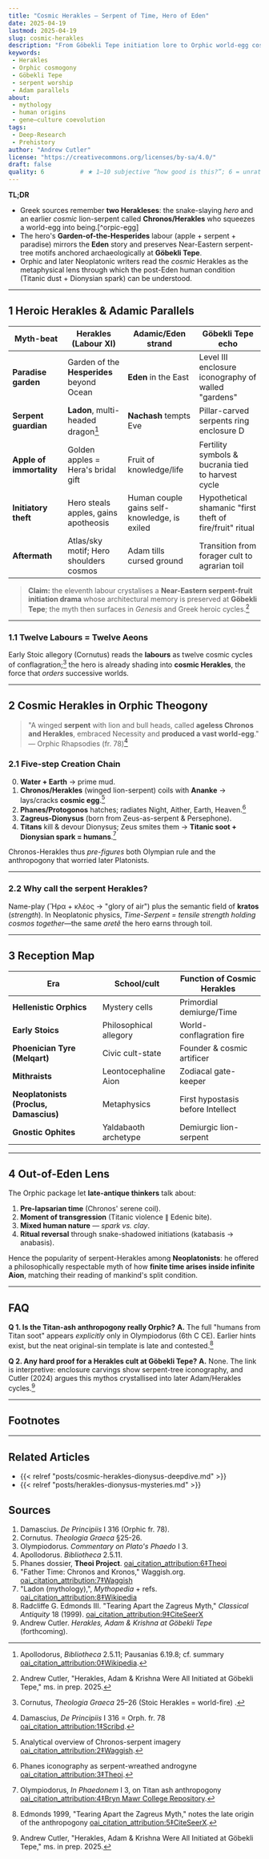 ```yaml
---
title: "Cosmic Herakles — Serpent of Time, Hero of Eden"
date: 2025-04-19
lastmod: 2025-04-19
slug: cosmic-herakles
description: "From Göbekli Tepe initiation lore to Orphic world-egg cosmology, tracing Herakles' twin careers as Adamic hero and winged time-serpent."
keywords:
 - Herakles
 - Orphic cosmogony
 - Göbekli Tepe
 - serpent worship
 - Adam parallels
about:
 - mythology
 - human origins
 - gene–culture coevolution
tags:
 - Deep-Research
 - Prehistory
author: "Andrew Cutler"
license: "https://creativecommons.org/licenses/by-sa/4.0/"
draft: false
quality: 6          # ★ 1‒10 subjective “how good is this?”; 6 = unrated/OK
---
```


**TL;DR**

- Greek sources remember **two Herakleses**: the snake-slaying *hero* and an earlier *cosmic* lion-serpent called **Chronos/Herakles** who squeezes a world-egg into being.[^orpic-egg]
- The hero's **Garden-of-the-Hesperides** labour (apple + serpent + paradise) mirrors the **Eden** story and preserves Near-Eastern serpent-tree motifs anchored archaeologically at **Göbekli Tepe**.
- Orphic and later Neoplatonic writers read the *cosmic* Herakles as the metaphysical lens through which the post-Eden human condition (Titanic dust + Dionysian spark) can be understood.

---

## 1 Heroic Herakles & Adamic Parallels

| Myth-beat | Herakles (Labour XI) | Adamic/Eden strand | Göbekli Tepe echo |
|-----------|---------------------|--------------------|-------------------|
| **Paradise garden** | Garden of the **Hesperides** beyond Ocean | **Eden** in the East | Level III enclosure iconography of walled "gardens" |
| **Serpent guardian** | **Ladon**, multi-headed dragon[^ladon] | **Nachash** tempts Eve | Pillar-carved serpents ring enclosure D |
| **Apple of immortality** | Golden apples = Hera's bridal gift | Fruit of knowledge/life | Fertility symbols & bucrania tied to harvest cycle |
| **Initiatory theft** | Hero steals apples, gains apotheosis | Human couple gains self-knowledge, is exiled | Hypothetical shamanic "first theft of fire/fruit" ritual |
| **Aftermath** | Atlas/sky motif; Hero shoulders cosmos | Adam tills cursed ground | Transition from forager cult to agrarian toil |

> **Claim:** the eleventh labour crystalises a **Near-Eastern serpent-fruit initiation drama** whose architectural memory is preserved at **Göbekli Tepe**; the myth then surfaces in *Genesis* and Greek heroic cycles.[^cutler-gt]

---

### 1.1 Twelve Labours = Twelve Aeons
Early Stoic allegory (Cornutus) reads the **labours** as twelve cosmic cycles of conflagration;[^cornutus] the hero is already shading into **cosmic Herakles**, the force that *orders* successive worlds.

---

## 2 Cosmic Herakles in Orphic Theogony

> "A winged **serpent** with lion and bull heads, called **ageless Chronos and Herakles**, embraced Necessity and **produced a vast world-egg**." — Orphic Rhapsodies (fr. 78)[^rhapsodies]

### 2.1 Five-step Creation Chain

0. **Water + Earth** → prime mud.
1. **Chronos/Herakles** (winged lion-serpent) coils with **Ananke** → lays/cracks **cosmic egg**.[^waggish]
2. **Phanes/Protogonos** hatches; radiates Night, Aither, Earth, Heaven.[^phanes]
3. **Zagreus-Dionysus** (born from Zeus-as-serpent & Persephone).
4. **Titans** kill & devour Dionysus; Zeus smites them → **Titanic soot + Dionysian spark = humans**.[^olymp]

Chronos-Herakles thus *pre-figures* both Olympian rule and the anthropogony that worried later Platonists.

---

### 2.2 Why call the serpent **Herakles**?
Name-play (Ἥρα + κλέος → "glory of air") plus the semantic field of **kratos** (*strength*). In Neoplatonic physics, *Time-Serpent = tensile strength holding cosmos together*—the same *aretê* the hero earns through toil.

---

## 3 Reception Map

| Era | School/cult | Function of Cosmic Herakles |
|-----|-------------|-----------------------------|
| **Hellenistic Orphics** | Mystery cells | Primordial demiurge/Time |
| **Early Stoics** | Philosophical allegory | World-conflagration fire |
| **Phoenician Tyre (Melqart)** | Civic cult-state | Founder & cosmic artificer |
| **Mithraists** | Leontocephaline Aion | Zodiacal gate-keeper |
| **Neoplatonists (Proclus, Damascius)** | Metaphysics | First hypostasis before Intellect |
| **Gnostic Ophites** | Yaldabaoth archetype | Demiurgic lion-serpent |

---

## 4 Out-of-Eden Lens

The Orphic package let **late-antique thinkers** talk about:

1. **Pre-lapsarian time** (Chronos' serene coil).
2. **Moment of transgression** (Titanic violence ∥ Edenic bite).
3. **Mixed human nature** — *spark vs. clay*.
4. **Ritual reversal** through snake-shadowed initiations (katabasis → anabasis).

Hence the popularity of serpent-Herakles among **Neoplatonists**: he offered a philosophically respectable myth of how **finite time arises inside infinite Aion**, matching their reading of mankind's split condition.

---

## FAQ <!-- retains FAQPage schema support -->

**Q 1. Is the Titan-ash anthropogony really Orphic?**
**A.** The full "humans from Titan soot" appears *explicitly* only in Olympiodorus (6th C CE). Earlier hints exist, but the neat original-sin template is late and contested.[^edmonds]

**Q 2. Any hard proof for a Herakles cult at Göbekli Tepe?**
**A.** None. The link is interpretive: enclosure carvings show serpent-tree iconography, and Cutler (2024) argues this mythos crystallised into later Adam/Herakles cycles.[^cutler-gt]

---

## Footnotes

[^ladon]: Apollodorus, *Bibliotheca* 2.5.11; Pausanias 6.19.8; cf. summary [oai_citation_attribution:0‡Wikipedia](https://en.wikipedia.org/wiki/Ladon_%28mythology%29).
[^cornutus]: Cornutus, *Theologia Graeca* 25–26 (Stoic Herakles = world-fire) .
[^rhapsodies]: Damascius, *De Principiis* I 316 = Orph. fr. 78 [oai_citation_attribution:1‡Scribd](https://www.scribd.com/document/754009730/18-1-song).
[^waggish]: Analytical overview of Chronos-serpent imagery [oai_citation_attribution:2‡Waggish](https://www.waggish.org/2013/father-time-chronos-and-kronos/).
[^phanes]: Phanes iconography as serpent-wreathed androgyne [oai_citation_attribution:3‡Theoi](https://www.theoi.com/Protogenos/Phanes.html).
[^olymp]: Olympiodorus, *In Phaedonem* I 3, on Titan ash anthropogony [oai_citation_attribution:4‡Bryn Mawr College Repository](https://repository.brynmawr.edu/cgi/viewcontent.cgi?article=1078&context=classics_pubs).
[^edmonds]: Edmonds 1999, "Tearing Apart the Zagreus Myth," notes the late origin of the anthropogony [oai_citation_attribution:5‡CiteSeerX](https://citeseerx.ist.psu.edu/document?doi=6c0597c96922c8cd5978fb4d5aaeb3435167da09&repid=rep1&type=pdf).
[^cutler-gt]: Andrew Cutler, "Herakles, Adam & Krishna Were All Initiated at Göbekli Tepe," ms. in prep. 2025.

---

## Related Articles

- {{< relref "posts/cosmic-herakles-dionysus-deepdive.md" >}}
- {{< relref "posts/herakles-dionysus-mysteries.md" >}}

## Sources

1. Damascius. *De Principiis* I 316 (Orphic fr. 78).
2. Cornutus. *Theologia Graeca* §25-26.
3. Olympiodorus. *Commentary on Plato's Phaedo* I 3.
4. Apollodorus. *Bibliotheca* 2.5.11.
5. Phanes dossier, **Theoi Project**. [oai_citation_attribution:6‡Theoi](https://www.theoi.com/Protogenos/Phanes.html)
6. "Father Time: Chronos and Kronos," Waggish.org. [oai_citation_attribution:7‡Waggish](https://www.waggish.org/2013/father-time-chronos-and-kronos/)
7. "Ladon (mythology),", *Mythopedia* + refs. [oai_citation_attribution:8‡Wikipedia](https://en.wikipedia.org/wiki/Ladon_%28mythology%29)
8. Radcliffe G. Edmonds III. "Tearing Apart the Zagreus Myth," *Classical Antiquity* 18 (1999). [oai_citation_attribution:9‡CiteSeerX](https://citeseerx.ist.psu.edu/document?doi=6c0597c96922c8cd5978fb4d5aaeb3435167da09&repid=rep1&type=pdf)
9. Andrew Cutler. *Herakles, Adam & Krishna at Göbekli Tepe* (forthcoming).
